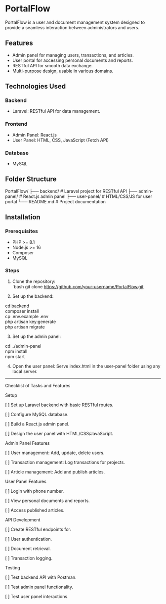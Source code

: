 # PortalFlow  

PortalFlow is a user and document management system designed to provide a seamless interaction between administrators and users.  

## Features  
- Admin panel for managing users, transactions, and articles.  
- User portal for accessing personal documents and reports.  
- RESTful API for smooth data exchange.  
- Multi-purpose design, usable in various domains.  

## Technologies Used  
### Backend  
- Laravel: RESTful API for data management.  
### Frontend  
- Admin Panel: React.js  
- User Panel: HTML, CSS, JavaScript (Fetch API)  
### Database  
- MySQL  

## Folder Structure

PortalFlow/
├── backend/         # Laravel project for RESTful API
├── admin-panel/     # React.js admin panel
├── user-panel/      # HTML/CSS/JS for user portal
└── README.md        # Project documentation

## Installation  
### Prerequisites  
- PHP >= 8.1  
- Node.js >= 16  
- Composer  
- MySQL  

### Steps  
1. Clone the repository:  
   `bash
   git clone https://github.com/your-username/PortalFlow.git

2. Set up the backend:

cd backend  
composer install  
cp .env.example .env  
php artisan key:generate  
php artisan migrate


3. Set up the admin panel:

cd ../admin-panel  
npm install  
npm start


4. Open the user panel:
Serve index.html in the user-panel folder using any local server.




---

Checklist of Tasks and Features

Setup

[ ] Set up Laravel backend with basic RESTful routes.

[ ] Configure MySQL database.

[ ] Build a React.js admin panel.

[ ] Design the user panel with HTML/CSS/JavaScript.


Admin Panel Features

[ ] User management: Add, update, delete users.

[ ] Transaction management: Log transactions for projects.

[ ] Article management: Add and publish articles.


User Panel Features

[ ] Login with phone number.

[ ] View personal documents and reports.

[ ] Access published articles.


API Development

[ ] Create RESTful endpoints for:

[ ] User authentication.

[ ] Document retrieval.

[ ] Transaction logging.



Testing

[ ] Test backend API with Postman.

[ ] Test admin panel functionality.

[ ] Test user panel interactions.

